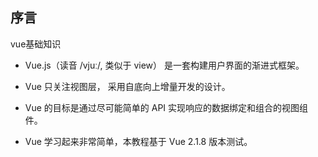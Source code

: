 ## 序言

vue基础知识

- Vue.js（读音 /vjuː/, 类似于 view） 是一套构建用户界面的渐进式框架。

- Vue 只关注视图层， 采用自底向上增量开发的设计。

- Vue 的目标是通过尽可能简单的 API 实现响应的数据绑定和组合的视图组件。

- Vue 学习起来非常简单，本教程基于 Vue 2.1.8 版本测试。